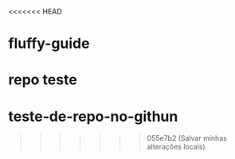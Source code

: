 <<<<<<< HEAD
# fluffy-guide
repo teste 
=======
# teste-de-repo-no-githun
>>>>>>> 055e7b2 (Salvar minhas alterações locais)

